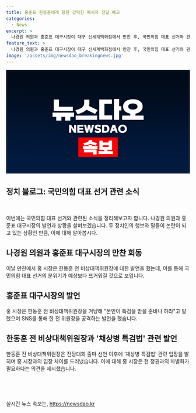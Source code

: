 ```yaml
---
title: 홍준표 한동훈에게 향한 강력한 메시지 전달 예고
categories:
  - News
excerpt: >
  나경원 의원과 홍준표 대구시장이 대구 신세계백화점에서 만찬 후, 국민의힘 대표 선거와 관련한 발언을 했다. 홍 시장은 한동훈 전 비상대책위원장을 겨냥해 본인 특검 받을 준비나 하라고 말하고, 이에 대해 한 전 위원장은 여당 주도로 특검을 추진하고자 한다고 밝혀 반박했다. 또한 홍 시장은 한 전 위원장의 행보를 비판하며 얼치기 후보는 벌써부터 현 정권을 흔들지 말아야 하고, 여당 의원들의 반응에 대해 언급했다.
feature_text: >
  나경원 의원과 홍준표 대구시장이 대구 신세계백화점에서 만찬 후, 국민의힘 대표 선거와 관련한 발언을 했다. 홍 시장은 한동훈 전 비상대책위원장을 겨냥해 본인 특검 받을 준비나 하라고 말하고, 이에 대해 한 전 위원장은 여당 주도로 특검을 추진하고자 한다고 밝혀 반박했다. 또한 홍 시장은 한 전 위원장의 행보를 비판하며 얼치기 후보는 벌써부터 현 정권을 흔들지 말아야 하고, 여당 의원들의 반응에 대해 언급했다.
image: '/assets/img/newsdao_breakingnews.jpg'
---
```


<p><img src="/assets/img/newsdao_breakingnews.jpg" alt="pcversion 속보" /></p>

<h2 data-ke-size="size26">정치 블로그: 국민의힘 대표 선거 관련 소식</h2>

<p data-ke-size="size16">&nbsp;</p>

<p>이번에는 국민의힘 대표 선거와 관련된 소식을 정리해보고자 합니다. 나경원 의원과 홍준표 대구시장의 발언과 상황을 살펴보겠습니다. 두 정치인의 행보와 말들이 논란이 되고 있는 상황인 만큼, 이에 대해 알아봅시다.</p>

<h2 data-ke-size="size24">나경원 의원과 홍준표 대구시장의 만찬 회동</h2>

<p data-ke-size="size16">이날 만찬에서 홍 시장은 한동훈 전 비상대책위원장에 대한 발언을 했는데, 이를 통해 국민의힘 대표 선거의 분위기가 예상보다 뜨거워질 것으로 보입니다. </p>

<h2 data-ke-size="size24">홍준표 대구시장의 발언</h2>

<p data-ke-size="size16">홍 시장은 한동훈 전 비상대책위원장을 겨냥해 "본인이 특검을 받을 준비나 하라"고 말했으며 SNS를 통해 한 전 위원장을 공격하는 발언을 했습니다. </p>

<h2 data-ke-size="size24">한동훈 전 비상대책위원장과 '채상병 특검법' 관련 발언</h2>

<p data-ke-size="size16">한동훈 전 비상대책위원장은 전당대회 출마 선언 이후에 ‘채상병 특검법’ 관련 입장을 밝히며 홍 시장과의 입장 차이를 드러냈습니다. 이에 대해 홍 시장은 현 정권과의 차별화가 필요하다는 의견을 제시했습니다. </p>

<p data-ke-size="size16">&nbsp;</p>

<p data-ke-size="size16">&nbsp;</p>
실시간 뉴스 속보는, <a href="https://newsdao.kr" rel="dofollow">https://newsdao.kr</a>


